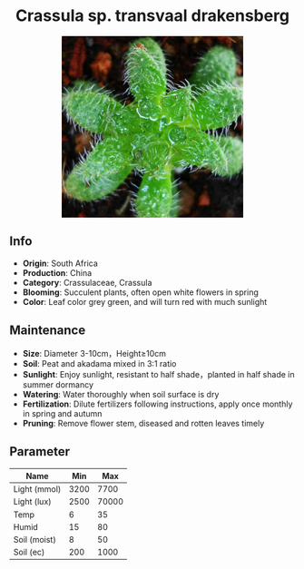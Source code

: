 <h1 align='center'>Crassula sp. transvaal drakensberg</h1>
<p align="center">
    <img 
        align='center'
        width='320'
        src="../images/crassula sp transvaal drakensberg.png" 
        alt='Crassula sp. transvaal drakensberg' />
</p>

## Info

 - **Origin**: South Africa
 - **Production**: China
 - **Category**: Crassulaceae, Crassula
 - **Blooming**: Succulent plants, often open white flowers in spring
 - **Color**: Leaf color grey green, and will turn red with much sunlight

## Maintenance

 - **Size**: Diameter 3-10cm，Height≥10cm
 - **Soil**: Peat and akadama mixed in 3:1 ratio
 - **Sunlight**: Enjoy sunlight, resistant to half shade，planted in half shade in summer dormancy
 - **Watering**: Water thoroughly when soil surface is dry
 - **Fertilization**: Dilute fertilizers following instructions, apply once monthly in spring and autumn
 - **Pruning**: Remove flower stem, diseased and rotten leaves timely

## Parameter

| Name         | Min  | Max   |
|--------------|------|-------|
| Light (mmol) | 3200 | 7700  |
| Light (lux)  | 2500 | 70000 |
| Temp         | 6    | 35    |
| Humid        | 15   | 80    |
| Soil (moist) | 8   | 50    |
| Soil (ec)    | 200  | 1000  |